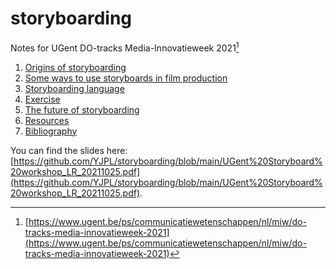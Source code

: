 # storyboarding
Notes for UGent DO-tracks Media-Innovatieweek 2021[^1]

1. [Origins of storyboarding](https://github.com/YJPL/storyboarding/blob/main/01%20Origins%20of%20storyboarding.md)
2. [Some ways to use storyboards in film production](https://github.com/YJPL/storyboarding/blob/main/02%20How%20we%20can%20use%20storyboards.md)
3. [Storyboarding language](https://github.com/YJPL/storyboarding/blob/main/03%20Storyboarding%20language.md)
4. [Exercise](https://github.com/YJPL/storyboarding/blob/main/04%20Exercise.md)
5. [The future of storyboarding](https://github.com/YJPL/storyboarding/blob/main/05%20The%20future%20of%20storyboarding.md)
6. [Resources](https://github.com/YJPL/storyboarding/blob/main/06%20Resources.md)
7. [Bibliography](https://github.com/YJPL/storyboarding/blob/main/07%20Bibliography.md)

[^1]:[https://www.ugent.be/ps/communicatiewetenschappen/nl/miw/do-tracks-media-innovatieweek-2021](https://www.ugent.be/ps/communicatiewetenschappen/nl/miw/do-tracks-media-innovatieweek-2021)

You can find the slides here: [https://github.com/YJPL/storyboarding/blob/main/UGent%20Storyboard%20workshop_LR_20211025.pdf](https://github.com/YJPL/storyboarding/blob/main/UGent%20Storyboard%20workshop_LR_20211025.pdf).
